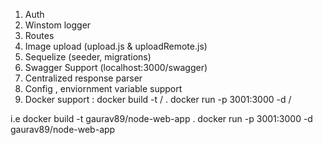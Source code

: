 1) Auth
2) Winstom logger
3) Routes
4) Image upload (upload.js & uploadRemote.js)
5) Sequelize (seeder, migrations)
6) Swagger Support (localhost:3000/swagger)
7) Centralized response parser
8) Config , enviornment variable support
9) Docker support :
	docker build -t <username>/<appname> .
	docker run -p 3001:3000 -d <username>/<appname>

i.e 
docker build -t gaurav89/node-web-app .
docker run -p 3001:3000 -d gaurav89/node-web-app
